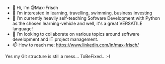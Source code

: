 - 👋 Hi, I’m @Max-Frisch
- 👀 I’m interested in learning, travelling, swimming, business investing
- 🌱 I’m currently heavily self-teaching Software Development with Python as the chosen learning-vehicle and well, it's a great VERSATILE language!
- 💞️ I’m looking to collaborate on various topics around software development and IT project management.
- 📫 How to reach me: https://www.linkedin.com/in/max-frisch/

Yes my Git structure is still a mess... ToBeFixed.. :-)
